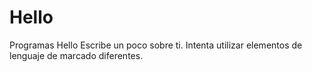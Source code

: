 # Hello
Programas Hello
Escribe un poco sobre ti. Intenta utilizar elementos de lenguaje de marcado diferentes.
